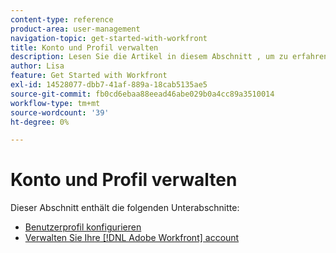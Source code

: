 ```yaml
---
content-type: reference
product-area: user-management
navigation-topic: get-started-with-workfront
title: Konto und Profil verwalten
description: Lesen Sie die Artikel in diesem Abschnitt , um zu erfahren, wie Sie Ihre [!DNL Workfront] Konto und Benutzerprofil.
author: Lisa
feature: Get Started with Workfront
exl-id: 14528077-dbb7-41af-889a-18cab5135ae5
source-git-commit: fb0cd6ebaa88eead46abe029b0a4cc89a3510014
workflow-type: tm+mt
source-wordcount: '39'
ht-degree: 0%

---
```


# Konto und Profil verwalten

Dieser Abschnitt enthält die folgenden Unterabschnitte:

* [Benutzerprofil konfigurieren](../../workfront-basics/manage-your-account-and-profile/configuring-your-user-profile/configure-user-profile.md)
* [Verwalten Sie Ihre [!DNL Adobe Workfront] account](../../workfront-basics/manage-your-account-and-profile/managing-your-workfront-account/manage-workfront-account.md)
